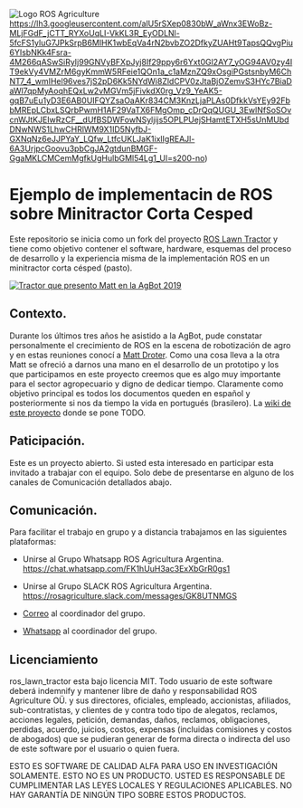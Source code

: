 ![Logo ROS Agriculture](https://youtu.be/MUbRY6LcDrI)https://lh3.googleusercontent.com/alU5rSXep0830bW_aWnx3EWoBz-MLjFGdF_jCTT_RYXoUqLI-VkKL3R_EyODLNl-5fcFS1yluG7JPkSrpB6MIHK1wbEqVa4rN2bvbZO2DfkyZUAHt9TapsQQvgPiu6YIsbNKk4Fsra-4M266qASwSiRyIj99GNVyBFXpJyj8If29ppy6r6Yxt0Gl2AY7_yOG94AV0zy4IT9ekVy4VMZrM6gyKmmW5RFeie1QOn1a_c1aMznZQ9xOsgiPGstsnbyM6ChNT7_4_wmIHel96ves7jS2pD6Kk5NYdWi8ZldCPV0zJtaBjOZemvS3HYc7BiaDaWl7qpMyAoqhEQxLw2vMGVm5jFivkdX0rg_Vz9_YeAK5-gqB7uEu1yD3E6AB0UIFQYZsaOaAKr834CM3KnzLjaPLAs0DfkkVsYEy92FbbMREpLCbxLSQrbPwmH1AF29VaTX6FMgOmp_cDrQqQUGU_3EwlNfSoSOvcnWJtKJEIwRzCF__dUfBSDWFowNSyljijs5OPLPUejSHamtETXH5sUnMUbdDNwNWS1LhwCHRlWM9X1ID5NyfbJ-GXNqNz6eJJPYaY_LQfw_LtfcUKLJaK1ixlIgREAJl-6A3UrjpcGoovu3pbCgJA2gtdunBMGF-GgaMKLCMCemMgfkUgHulbGMl54Lg1_Ul=s200-no)

# Ejemplo de implementacin de ROS sobre Minitractor Corta Cesped
Este repositorio se inicia como un fork del proyecto [ROS Lawn Tractor](https://github.com/ros-agriculture/ros_lawn_tractor) y tiene como objetivo contener el software, hardware, esquemas del proceso de desarrollo y la experiencia misma de la implementación ROS en un minitractor corta césped (pasto).

[![Tractor que presento Matt en la AgBot 2019](https://github.com/ros-agriculture/ros_lawn_tractor/blob/master/ros_lawn_tractor.png)](https://youtu.be/MUbRY6LcDrI)

## Contexto.
Durante los últimos tres años he asistido a la AgBot, pude constatar personalmente el crecimiento de ROS en la escena de robotización de agro y en estas reuniones conocí a [Matt Droter](https://github.com/droter). Como una cosa lleva a la otra Matt se ofreció a darnos una mano en el desarrollo de un prototipo y los que participamos en este proyecto creemos que es algo muy importante para el sector agropecuario y digno de dedicar tiempo. Claramente como objetivo principal es todos los documentos queden en español y posteriormente si nos da tiempo la vida en portugués (brasilero). La [wiki de este proyecto](https://github.com/rje1974/ros_lawn_tractor/wiki) donde se pone TODO.

## Paticipación.
Este es un proyecto abierto. Si usted esta interesado en participar esta invitado a trabajar con el equipo. Solo debe de presentarse en alguno de los canales de Comunicación detallados abajo.

## Comunicación.
Para facilitar el trabajo en grupo y a distancia trabajamos en las siguientes plataformas:

+ Unirse al Grupo Whatsapp ROS Agricultura Argentina.
https://chat.whatsapp.com/FK1hUuH3ac3ExXbGrR0gs1

+ Unirse al Grupo SLACK ROS Agricultura Argentina.
https://rosagriculture.slack.com/messages/GK8UTNMGS

+ [Correo](mailto:juaneduardoriva@gmail.com) al coordinador del grupo.

+ [Whatsapp](https://wa.me/5492392520561) al coordinador del grupo.

## Licenciamiento
ros_lawn_tractor esta bajo licencia MIT. Todo usuario de este software deberá indemnify y mantener libre de daño y responsabilidad ROS Agriculture O&Uuml;. y sus directores, oficiales, empleado, accionistas, afiliados, sub-contratistas, y clientes de y contra todo tipo de alegatos, reclamos, acciones legales, petición, demandas, daños, reclamos, obligaciones, perdidas, acuerdo, juicios, costos, expensas (incluidas comisiones y costos de abogados) que se pudieran generar de forma directa o indirecta del uso de este software por el usuario o quien fuera.

ESTO ES SOFTWARE DE CALIDAD ALFA PARA USO EN INVESTIGACIÓN SOLAMENTE. ESTO NO ES UN PRODUCTO. USTED ES RESPONSABLE DE CUMPLIMENTAR LAS LEYES LOCALES Y REGULACIONES APLICABLES. NO HAY GARANTÍA DE NINGÚN TIPO SOBRE ESTOS PRODUCTOS.
